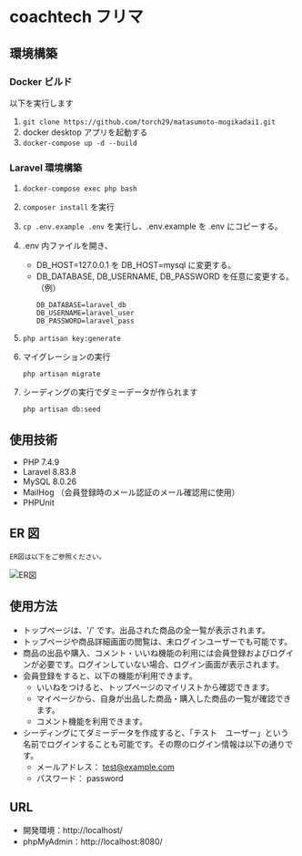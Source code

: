 # coachtech フリマ

## 環境構築

### Docker ビルド

以下を実行します

1. `git clone https://github.com/torch29/matasumoto-mogikadai1.git`
2. docker desktop アプリを起動する
3. `docker-compose up -d --build`

### Laravel 環境構築

1. `docker-compose exec php bash`
2. `composer install` を実行
3. `cp .env.example .env` を実行し、.env.example を .env にコピーする。
4. .env 内ファイルを開き、
   - DB_HOST=127.0.0.1 を DB_HOST=mysql に変更する。
   - DB_DATABASE, DB_USERNAME, DB_PASSWORD を任意に変更する。
     （例）
     ```
     DB_DATABASE=laravel_db
     DB_USERNAME=laravel_user
     DB_PASSWORD=laravel_pass
     ```
5. ```
   php artisan key:generate
   ```
6. マイグレーションの実行

   ```
   php artisan migrate
   ```

7. シーディングの実行でダミーデータが作られます
   ```
   php artisan db:seed
   ```

## 使用技術

- PHP 7.4.9
- Laravel 8.83.8
- MySQL 8.0.26
- MailHog （会員登録時のメール認証のメール確認用に使用）
- PHPUnit

## ER 図

```
ER図は以下をご参照ください。
```

![ER図](ER.drawio.png)

## 使用方法

- トップページは、'/' です。出品された商品の全一覧が表示されます。
- トップページや商品詳細画面の閲覧は、未ログインユーザーでも可能です。
- 商品の出品や購入、コメント・いいね機能の利用には会員登録およびログインが必要です。ログインしていない場合、ログイン画面が表示されます。
- 会員登録をすると、以下の機能が利用できます。
  - いいねをつけると、トップページのマイリストから確認できます。
  - マイページから、自身が出品した商品・購入した商品の一覧が確認できます。
  - コメント機能を利用できます。
- シーディングにてダミーデータを作成すると、「テスト　ユーザー」という名前でログインすることも可能です。その際のログイン情報は以下の通りです。
  - メールアドレス： test@example.com
  - パスワード： password

## URL

- 開発環境：http://localhost/
- phpMyAdmin：http://localhost:8080/

